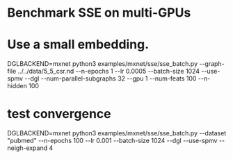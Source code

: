 # Benchmark SSE on multi-GPUs
# Use a small embedding.
DGLBACKEND=mxnet python3 examples/mxnet/sse/sse_batch.py --graph-file ../../data/5_5_csr.nd  --n-epochs 1 --lr 0.0005 --batch-size 1024 --use-spmv --dgl --num-parallel-subgraphs 32 --gpu 1 --num-feats 100 --n-hidden 100

# test convergence
DGLBACKEND=mxnet python3 examples/mxnet/sse/sse_batch.py --dataset "pubmed" --n-epochs 100 --lr 0.001 --batch-size 1024 --dgl --use-spmv --neigh-expand 4

